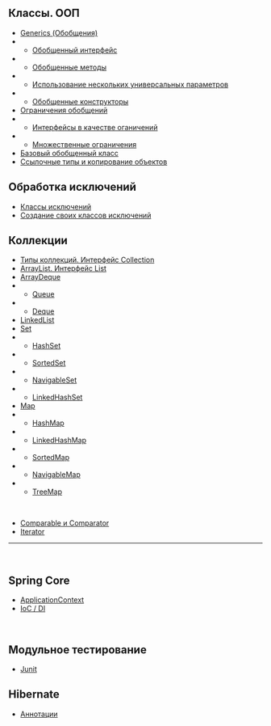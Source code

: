 ## Классы. ООП

+ [Generics (Обобщения)](Java/Class_OOP/Generics.md)
+ + [Обобщенный интерфейс](Java/Class_OOP/Generics.md#outinterface)
+ + [Обобщенные методы](Java/Class_OOP/Generics.md#outmethods)
+ + [Использование нескольких универсальных параметров](Java/Class_OOP/Generics.md#universalpar)
+ + [Обобщенные конструкторы](Java/Class_OOP/Generics.md#outconstruction)
+ [Ограничения обобщений](Java/Class_OOP/ОграниченияGenerics.md)
+ + [Интерфейсы в качестве оганичений](Java/Class_OOP/ОграниченияGenerics.md#interfgenerics)
+ + [Множественные ограничения](Java/Class_OOP/ОграниченияGenerics.md#plural)
+ [Базовый обобщенный класс](Java/Class_OOP/НаследованиеGenerics.md)
+ [Ссылочные типы и копирование объектов](Java/Class_OOP/СсылочныеТипы&КопированиеОбъектов.md)

## Обработка исключений
+ [Классы исключений](Java/Exception/ОператорThrows.md)
+ [Создание своих классов исключений](Java/Exception/СозданиевоихКлассовИсключений.md)

## Коллекции
+ [Типы коллекций. Интерфейс Collection](Java/Collection/ТипыКоллекций_ИнтерфейсCollection.md)
+ [ArrayList. Интерфейс List](Java/Collection/ArrayList_ИнтерфейсList.md#list)
+ [ArrayDeque](Java/Collection/ArrayList_ИнтерфейсList.md#arrdeque)
+ + [Queue](Java/Collection/ArrayList_ИнтерфейсList.md#queue)
+ + [Deque](Java/Collection/ArrayList_ИнтерфейсList.md#deque)
+ [LinkedList](Java/Collection/ArrayList_ИнтерфейсList.md#linkedlist)
+ [Set](Java/Collection/ArrayList_ИнтерфейсList.md#set)
+ + [HashSet](Java/Collection/ArrayList_ИнтерфейсList.md#hashset)
+ + [SortedSet](Java/Collection/ArrayList_ИнтерфейсList.md#sortedset)
+ + [NavigableSet](Java/Collection/ArrayList_ИнтерфейсList.md#navset)
+ + [LinkedHashSet](Java/Collection/ArrayList_ИнтерфейсList.md#linkedhashset)
+ [Map](Java/Collection/ArrayList_ИнтерфейсList.md#map)
+ + [HashMap](Java/Collection/ArrayList_ИнтерфейсList.md#hashmap)
+ + [LinkedHashMap](Java/Collection/ArrayList_ИнтерфейсList.md#linkedhashmap)
+ + [SortedMap](Java/Collection/ArrayList_ИнтерфейсList.md#sortedmap)
+ + [NavigableMap](Java/Collection/ArrayList_ИнтерфейсList.md#navigablemap)
+ + [TreeMap](Java/Collection/ArrayList_ИнтерфейсList.md#treemap)

<br>

+ [Comparable и Comparator](Java/Collection/ComparableComparator.md)
+ [Iterator](Java/Collection/Iterator.md)
___
<br>

## Spring Core
+ [ApplicationContext](Framework/Spring/SpringCore.md#appcontext)
+ [IoC / DI](Framework/Spring/SpringCore.md#iocdi)

<br>

## Модульное тестирование

+ [Junit](Framework/Test/Junit.md)

## Hibernate

+ [Аннотации](Framework/Hibernate/Hibernate.md)
